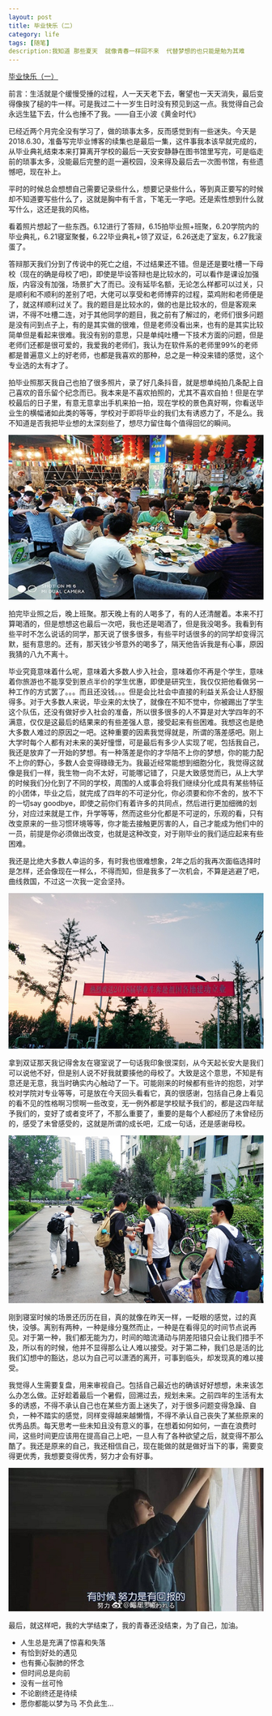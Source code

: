 ```yaml
---
layout: post
title: 毕业快乐（二）
category: life
tags: [随笔]
description:我知道 那些夏天  就像青春一样回不来  代替梦想的也只能是勉为其难
---
```

  
[毕业快乐（一）](http://yangtiancoder.github.io/life/2018/06/02/casual-essays/)  

前言：生活就是个缓慢受捶的过程，人一天天老下去，奢望也一天天消失，最后变得像挨了槌的牛一样。可是我过二十一岁生日时没有预见到这一点。我觉得自己会永远生猛下去，什么也捶不了我。——自王小波《黄金时代》

已经近两个月完全没有学习了，做的琐事太多，反而感觉到有一些迷失。今天是2018.6.30，准备写完毕业博客的续集也是最后一集，这件事我本该早就完成的，从毕业典礼结束本来打算离开学校的最后一天安安静静在图书馆里写完，可是临走前的琐事太多，没能最后完整的逛一遍校园，没来得及最后去一次图书馆，有些遗憾吧，现在补上。

平时的时候总会想想自己需要记录些什么，想要记录些什么，等到真正要写的时候却不知道要写些什么了，这就是胸中有千言，下笔无一字吧。还是索性想到什么就写什么，这还是我的风格。

看着照片想起了一些东西。6.12进行了答辩，6.15拍毕业照+班聚，6.20学院内的毕业典礼，6.21寝室聚餐，6.22毕业典礼+领了双证，6.26送走了室友，6.27我滚蛋了。

答辩那天我们分到了传说中的死亡之组，不过结果还不错。但是还是要吐槽一下母校（现在的确是母校了吧)，即使是毕设答辩也是比较水的，可以看作是课设加强版，内容没有加强，场景扩大了而已。没有延毕名额，无论怎么样都可以过关，只是顺利和不顺利的差别了吧，大佬可以享受和老师博弈的过程，菜鸡附和老师便是了，就这样顺利过关了。我的题目是比较水的，做的也是比较水的，但是客观来讲，不得不吐槽二连，对于其他同学的题目，我之前有了解过的，老师们很多问题是没有问到点子上，有的是其实做的很难，但是老师没看出来，也有的是其实比较简单但是看起来很难。我没有别的意思，只是单纯吐槽一下技术方面的问题，但是老师们还都是很可爱的，我爱我的老师们，我认为在软件系的老师里99%的老师都是普遍意义上的好老师，也都是我喜欢的那种，总之是一种没来错的感觉，这个专业选的太有才了。

拍毕业照那天我自己也拍了很多照片，录了好几条抖音，就是想单纯拍几条配上自己喜欢的音乐留个纪念而已。我本来是不喜欢拍照的，尤其不喜欢自拍！但是在学校最后的日子里，有意无意拿出手机来拍一拍，现在学校的景色真好啊，你看送毕业生的横幅诸如此类的等等，学校对于即将毕业的我们太有诱惑力了，不是么。我不知道是否我把毕业想的太深刻些了，想尽力留住每个值得回忆的瞬间。

![班级草滩印象合照](https://github.com/Yangtiancoder/Yangtiancoder.github.io/blob/master/assets/images/end1.jpg?raw=true)

拍完毕业照之后，晚上班聚。那天晚上有的人喝多了，有的人还清醒着。本来不打算喝酒的，但是想想这也最后一次吧，我也还是喝酒了，但是我没喝多。我看到有些平时不怎么说话的同学，那天说了很多很多，有些平时话很多的的同学却变得沉默，挺有意思的。还有，那天钱少爷意外的喝多了，隔天他告诉我是有心事，原因我猜的八九不离十。

毕业究竟意味着什么呢，意味着大多数人步入社会，意味着你不再是个学生，意味着你旅游也不能享受到景点半价的学生优惠，即使是研究生，我仅仅把他看做另一种工作的方式罢了。。。而且还没钱。。。但是会比社会中直接的利益关系会让人舒服得多。对于大多数人来说，毕业来的太快了，就像在不知不觉中，你被踢出了学生这个队伍，还没有做好步入社会的准备，所以很多很多的人不算是对大学四年的不满意，仅仅是这最后的结果来的有些差强人意，接受起来有些困难。我想这也是绝大多数人难过的原因之一吧。这种重要的因素我觉得就是，所谓的落差感吧。刚上大学时每个人都有对未来的美好憧憬，可是最后有多少人实现了呢，包括我自己，我还是放弃了一开始的梦想。有一种落差是你的才华陪不上你的梦想，你的能力配不上你的野心，多数人会变得碌碌无为。我最近经常能想到细胞分化，我觉得这就像是我们一样，我生物一向不太好，可能哪记错了，只是大致感觉而已，从上大学的时候我们分化到了不同的学校，周围的人或事会将我们继续分化成具有某些特征的小团体，毕业之后，就完成了四年的不可逆分化，你必须要和你不舍的，放不下的一切say goodbye，即使之前你们有着许多的共同点，然后进行更加细微的划分，对应过来就是工作，升学等等，然而这些分化都是不可逆的，乐观的看，只有改变原来的一些习惯环境等等，你才能去接触更厉害的人，自己才能成为他们中的一员，前提是你必须做出改变，也就是这种改变，对于刚毕业的我们适应起来有些困难。

我还是比绝大多数人幸运的多，有时我也很难想象，2年之后的我再次面临选择时是怎样，还会像现在一样么，不得而知，但是我多了一次机会，不算是逃避了吧，曲线救国，不过这一次我一定会坚持。

![学校照片](https://github.com/Yangtiancoder/Yangtiancoder.github.io/blob/master/assets/images/end2.jpg?raw=true)

拿到双证那天我记得舍友在寝室说了一句话我印象很深刻，从今天起长安大是我们可以说他不好，但是别人说不好我就要揍他的母校了。大致是这个意思，不知是有意还是无意，我当时确实内心触动了一下。可能刚来的时候都有些许的抱怨，对学校对学院对专业等等，可是放在今天回头看看它，真的很感谢，包括自己身上看见的看不见的性格啊习惯啊一些改变，无一例外都是学校赋予我们的，都是这四年赋予我们的，变好了或者变坏了，不那么重要了，重要的是每个人都经历了未曾经历的，感受了未曾感受的，这就是所谓的成长吧，汇成一句话，还是感谢母校。

![寝室合照](https://github.com/Yangtiancoder/Yangtiancoder.github.io/blob/master/assets/images/end3.jpg?raw=true)

刚到寝室时候的场景还历历在目，真的就像在昨天一样，一眨眼的感觉，过的真快，没够。离别有两种，一种是缘分戛然而止，一种是在看得见的时间节点说再见。对于第一种，我们都无能为力，时间的暗流涌动与阴差阳错只会让我们措手不及，所以有的时候，他并不显得那么让人难以接受。对于第二种，我们总是活的比我们幻想中的豁达，总以为自己可以潇洒的离开，可事到临头，却发现真的难以接受。

我觉得人生需要复盘，用来审视自己。包括自己最近也的确该好好想想，未来该怎么办怎么做。正好趁着最后一个暑假，回溯过去，规划未来。之前四年的生活有太多的诱惑，不得不承认自己也在某些方面上迷失了，对于很多问题变得急躁、自负，一种不踏实的感觉，同样变得越来越懒惰，不得不承认自己丧失了某些原来的优秀品质。每天思考一些未知且没有意义的事，在想着如何如何，一直在浪费时间，这些时间更应该用在提高自己上吧，一旦人有了各种欲望之后，就变得不那么酷了。我还是原来的自己，我还相信自己，现在能做的就是做好当下的事，需要变得更优秀，我想要变得优秀，努力才会有好事。

![台词照片](https://github.com/Yangtiancoder/Yangtiancoder.github.io/blob/master/assets/images/end4.jpg?raw=true)

最后，就这样吧，我的大学结束了，我的青春还没结束，为了自己，加油。

- 人生总是充满了惊喜和失落
- 有恰到好处的遇见
- 也有撕心裂肺的怀念
- 但时间总是向前
- 没有一丝可怜
- 不论剧终还是待续
- 愿你都能以梦为马 不负此生...






